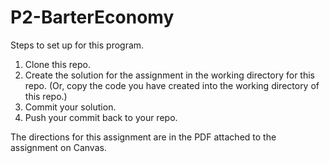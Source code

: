 # P2-BarterEconomy

Steps to set up for this program.

1. Clone this repo.
2. Create the solution for the assignment in the working directory for this repo. (Or, copy the code you have created into the working directory of this repo.)
3. Commit your solution.
4. Push your commit back to your repo.

The directions for this assignment are in the PDF attached to the assignment on Canvas.
